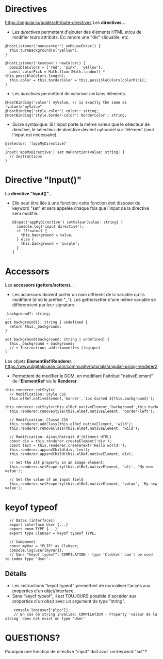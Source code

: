 # Directives
https://angular.io/guide/attribute-directives
Les **directives**...
- Les *directives* permettent d'ajouter des éléments HTML et/ou de modifier leurs attributs. Ex: rendre une "div" cliquable, etc.
```
@HostListener('mouseenter') onMouseEnter() {
  this.turnBackgroundTo('yellow');
}

@HostListener('keydown') newColor() {
  possibleColors = ['red', 'pink', 'yellow'];
  const colorPick = Math.floor(Math.random() * this.possibleColors.length);
  this.color = this.borderColor = this.possibleColors[colorPick];
}
```

- Les *directives* permettent de valoriser certains éléments. 
```
@HostBinding('value') myValue; // is exactly the same as [value]="myValue"
@HostBinding('style.color') color!: string;
@HostBinding('style.border-color') borderColor!: string;
```

- Sucre syntaxique: Si l'input porte la même valeur que le sélecteur de directive, le sélecteur de directive devient optionnel sur l'élément (seul l'input est nécessaire).
```
@selector: '[appMyDirective]'
...
Input('appMyDirective') set maFonction(value: string) {
  // Instructions
}
```

# Directive "Input()"
La **directive "Input()"**...
- Elle peut être liée à une fonction: cette fonction doit disposer du keyword "set" et sera appelée chaque fois que l'input de la directive sera modifié.
  ```
  @Input('appMyDirective') setValeur(value: string) {
    console.log('input directive');
    if (!!value) {
      this.background = value;
    } else {
      this.background = 'purple';
    }
  }
  ```

# Accessors
Les **accessors (getters/setters)**...
- Les accessors doivent porter un nom différent de la variable qu'ils modifient (d'où le préfixe "_"). Les getter/setter d'une même variable se différencient par leur signature.
```
_background?: string;
...
get background(): string | undefined {
  return this._background;
}

set background(background: string | undefined) {
  this._background = background;
  // + Instructions additionnelles (logique)
}
```

Les objets **ElementRef**/**Renderer**...
https://www.digitalocean.com/community/tutorials/angular-using-renderer2

- Permettent de modifier le DOM, en modifiant l'attribut "nativeElement" de l'**ElementRef** via le **Renderer**.
```
this.renderer.setStyle(
  // Modification: Style CSS
  this.elRef.nativeElement,'border',`2px dashed ${this.background}`);
  this.renderer.setStyle(this.elRef.nativeElement,'background',this.background);
  this.renderer.removeStyle(this.elRef.nativeElement, 'border-left');

  // Modification: Classe CSS
  this.renderer.addClass(this.elRef.nativeElement, 'wild');
  this.renderer.removeClass(this.elRef.nativeElement, 'wild');

  // Modification: Ajout/Retrait d'(élément HTML)
  const div = this.renderer.createElement('div');
  const text = this.renderer.createText('Hello world!');
  this.renderer.appendChild(div, text);
  this.renderer.appendChild(this.elRef.nativeElement, div);

  // Set the alt property on an image element:
  this.renderer.setProperty(this.elRef.nativeElement, 'alt', 'My new value');

  // Set the value of an input field
  this.renderer.setProperty(this.elRef.nativeElement, 'value', 'My new value');
```

# keyof typeof
  ```
    // Datas (interfaces)
    export interface User {...}
    export enum TYPE {...}
    export type CleUser = keyof typeof TYPE;

    // Component
    const myVar = "PLIP" as CleUser;
    console.log(user[myVar]);
    // Sans "keyof typeof": COMPILATION - type 'CleUser' can't be used to index type 'User'.
```

## Détails
- Les instructions "keyof typeof" permettent de normaliser l'accès aux properties d'un objet/interface.
- Sans "keyof typeof", il est TOUJOURS possible d'accéder aux properties d'un obejt avec un argument de type "string".
```
    console.log(user["plop"]);
    // En cas de string invalide: COMPILATION - Property 'valeur de la string' does not exist on type 'User'
```


# QUESTIONS?
Pourquoi une fonction de directive "input" doit avoir un keyword "set"?
